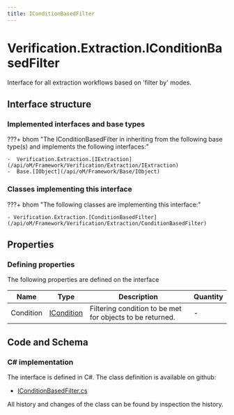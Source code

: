 ```yaml
---
title: IConditionBasedFilter
---
```


# Verification.Extraction.IConditionBasedFilter

Interface for all extraction workflows based on 'filter by' modes.

## Interface structure

### Implemented interfaces and base types

???+ bhom "The IConditionBasedFilter in inheriting from the following base type(s) and implements the following interfaces:"

    -  Verification.Extraction.[IExtraction](/api/oM/Framework/Verification/Extraction/IExtraction)
    -  Base.[IObject](/api/oM/Framework/Base/IObject)


### Classes implementing this interface

???+ bhom "The following classes are implementing this interface:"

    - Verification.Extraction.[ConditionBasedFilter](/api/oM/Framework/Verification/Extraction/ConditionBasedFilter)


## Properties



### Defining properties

The following properties are defined on the interface

| Name             | Type             | Description      | Quantity         |
|------------------|------------------|------------------|------------------|
| Condition | [ICondition](/api/oM/Framework/Verification/Conditions/ICondition) | Filtering condition to be met for objects to be returned. | - |


## Code and Schema

### C# implementation

The interface is defined in C#. The class definition is available on github:

- [IConditionBasedFilter.cs](https://github.com/BHoM/BHoM/blob/develop/Verification_oM/Extraction/Interfaces/IConditionBasedFilter.cs)

All history and changes of the class can be found by inspection the history.

